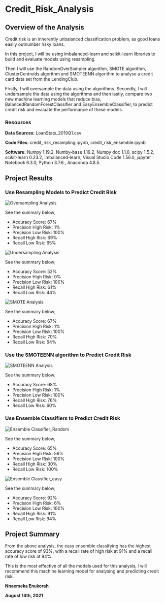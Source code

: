 # Credit_Risk_Analysis

## Overview of the Analysis

Credit risk is an inherently unbalanced classification problem, as good loans easily outnumber risky loans.

In this project, I will be using imbalanced-learn and scikit-learn libraries to build and evaluate models using resampling.

Then I will use the RandomOverSampler algorithm, SMOTE algorithm, ClusterCentroids algorithm and SMOTEENN algorithm to analyse a credit card data set from the LendingClub.  

Firstly, I will oversample the data using the algorithms. Secondly, I will undersample the data using the algorithms and then lastly, 
compare two new machine learning models that reduce bias, BalancedRandomForestClassifier and EasyEnsembleClassifier, to predict credit risk and evaluate the performance of these models.

### Resources

**Data Sources:** LoanStats_2019Q1.csv

**Code Files:** credit_risk_resampling.ipynb, credit_risk_ensemble.ipynb

**Software:** Numpy 1.19.2, Numby-base 1.19.2, Numpy doc 1.1.0, scipy 1.5.2, scikit-learn 0.23.2, imbalanced-learn,
Visual Studio Code 1.56.0, jupyter Notebook 6.3.0, Python 3.7.6 , Anaconda 4.8.5.

## Project Results

### Use Resampling Models to Predict Credit Risk 

![Oversampling Analysis](https://user-images.githubusercontent.com/81701640/128954890-a5264189-8e37-4cb4-856d-ad4c156540df.png)

See the summary below;

* Accuracy Score: 67%
* Precision High Risk: 1%
* Precision Low Risk: 100%
* Recall High Risk: 69%
* Recall Low Risk: 65%

![Undersampling Analysis](https://user-images.githubusercontent.com/81701640/128954903-40b090b0-8db3-4e6e-91a2-cf05f03ed6b8.png)

See the summary below;

* Accuracy Score: 52%
* Precision High Risk: 0%
* Precision Low Risk: 100%
* Recall High Risk: 61%
* Recall Low Risk: 44%

![SMOTE Analysis](https://user-images.githubusercontent.com/81701640/128954920-8cc9161f-a9be-4f43-b01d-05c16c756b29.png)

See the summary below;

* Accuracy Score: 67%
* Precision High Risk: 1%
* Precision Low Risk: 100%
* Recall High Risk: 70%
* Recall Low Risk: 64%

### Use the SMOTEENN algorithm to Predict Credit Risk 

![SMOTEENN Analysis](https://user-images.githubusercontent.com/81701640/128954934-996c7a47-19ee-4d22-b84c-8f95cf9d2c94.png)

See the summary below;

* Accuracy Score: 68%
* Precision High Risk: 1%
* Precision Low Risk: 100%
* Recall High Risk: 76%
* Recall Low Risk: 60%

### Use Ensemble Classifiers to Predict Credit Risk

![Ensemble Classifier_Random](https://user-images.githubusercontent.com/81701640/128954953-fc7b8108-fa0e-415f-9ad6-d0c9a71ff773.png)

See the summary below;

* Accuracy Score: 65%
* Precision High Risk: 56%
* Precision Low Risk: 100%
* Recall High Risk: 30%
* Recall Low Risk: 100%

![Ensemble Classifier_easy](https://user-images.githubusercontent.com/81701640/128954969-cbf01888-e6df-4b07-9d5f-25f6393b58f7.png)

See the summary below;

* Accuracy Score: 92%
* Precision High Risk: 6%
* Precision Low Risk: 100%
* Recall High Risk: 91%
* Recall Low Risk: 94%

## Project Summary

From the above analysis, the easy ensemble classifying has the highest accuracy score of 93%, with a recall rate of high risk at 91% and a recall rate of
low risk at 94%. 

This is the most effective of all the models used for this analysis, I will recommend this machine learning model for analysing and predicting credit risk.

**Nnaemeka Enukorah**

**August 14th, 2021**

